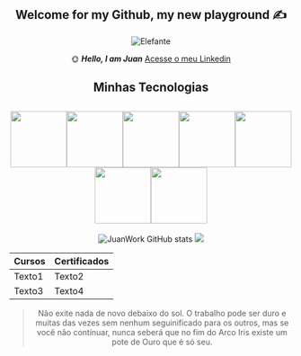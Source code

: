 <center><h2>Welcome for my Github, my new playground ✍️</h2>

![Elefante](https://github.com/user-attachments/assets/1e861d02-d8a6-4cba-99e9-164a360924f9)

 :sun_with_face: ___Hello, I am Juan___
[Acesse o meu Linkedin](https://www.linkedin.com/feed/?trk=guest_homepage-basic_google-one-tap-submit)

## Minhas Tecnologias
<img src="https://cdn.jsdelivr.net/gh/devicons/devicon@latest/icons/javascript/javascript-original.svg" width="100px"/><img src="https://cdn.jsdelivr.net/gh/devicons/devicon@latest/icons/java/java-original.svg" width="100px"/><img src="https://cdn.jsdelivr.net/gh/devicons/devicon@latest/icons/html5/html5-original.svg" width="100px"/><img src="https://cdn.jsdelivr.net/gh/devicons/devicon@latest/icons/css3/css3-original.svg" width="100px"/><img src="https://cdn.jsdelivr.net/gh/devicons/devicon@latest/icons/vim/vim-original.svg" width="100px"/><img src="https://cdn.jsdelivr.net/gh/devicons/devicon@latest/icons/git/git-original.svg" width="100"/><img src="https://cdn.jsdelivr.net/gh/devicons/devicon@latest/icons/github/github-original-wordmark.svg" width="100px"/>
--------------------------------------------------------  
![JuanWork GitHub stats](https://github-readme-stats.vercel.app/api?username=JuanWork&show_icons=true&theme=radical)
<picture>
  <source
    srcset="https://github-readme-stats.vercel.app/api?username=JuanWork&show_icons=true&theme=dark"
    media="(prefers-color-scheme: dark)"
  />
  <source
    srcset="https://github-readme-stats.vercel.app/api?username=JuanWork&show_icons=true"
    media="(prefers-color-scheme: light), (prefers-color-scheme: no-preference)"
  />
  <img src="https://github-readme-stats.vercel.app/api?username=JuanWork&show_icons=true" />
</picture>

| Cursos| Certificados |
|-------------|-------------|
|  Texto1     |  Texto2     |
|  Texto3     |  Texto4     |
>Não exite nada de novo debaixo do sol.
>O trabalho pode ser duro e muitas das vezes sem nenhum seguinificado para os outros, mas se você não contínuar, nunca seberá que no fim do Arco Iris existe um pote de Ouro que é só seu.



